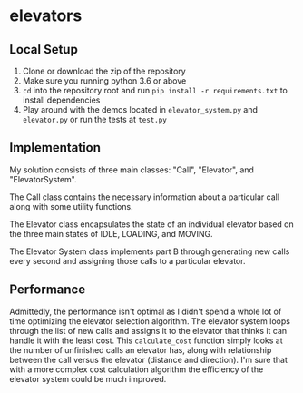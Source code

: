 # elevators

## Local Setup
1. Clone or download the zip of the repository
2. Make sure you running python 3.6 or above
3. `cd` into the repository root and run `pip install -r requirements.txt` to install dependencies
4. Play around with the demos located in `elevator_system.py` and `elevator.py` or run the tests at `test.py`

## Implementation
My solution consists of three main classes: "Call", "Elevator", and "ElevatorSystem". 

The Call class contains the necessary information about a particular call along with some utility functions. 

The Elevator class encapsulates the state of an individual elevator based on the three main states of IDLE, LOADING, and MOVING. 

The Elevator System class implements part B through generating new calls every second and assigning those calls to a particular elevator.

## Performance
Admittedly, the performance isn't optimal as I didn't spend a whole lot of time optimizing the elevator selection algorithm. The elevator system loops through the list of new calls and assigns it to the elevator that thinks it can handle it with the least cost. This `calculate_cost` function simply looks at the number of unfinished calls an elevator has, along with relationship between the call versus the elevator (distance and direction). I'm sure that with a more complex cost calculation algorithm the efficiency of the elevator system could be much improved.